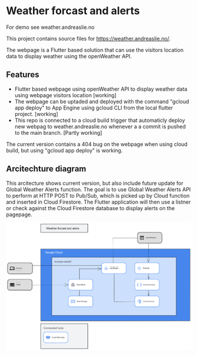 # Weather forcast and alerts

For demo see weather.andreaslie.no

This project contains source files for https://weather.andreaslie.no/. 

The webpage is a Flutter based solution that can use the visitors location data to display weather using the openWeather API.

## Features

- Flutter based webpage using openWeather API to  display weather data using webpage visitors location [working]
- The webpage can be uptaded and deployed with the command "gcloud app deploy" to App Engine using gcloud CLI from the local flutter project. [working]
- This repo is connected to a cloud build trigger that automaticly deploy new webpag to weather.andreaslie.no whenever a a commit is pushed to the main branch. [Partly working]

The current version contains a 404 bug on the webpage when using cloud build, but using "gcloud app deploy" is working.


## Arcitechture diagram

This arcitecture shows current version, but also include future update for Global Weather Alerts function. The goal is to use Global Weather Alerts API to perform at HTTP POST to Pub/Sub, which is picked up by Cloud function and inserted in Cloud Firestore. The Flutter application will then use a listner or check against the Cloud Firestore database to display alerts on the pagepage. 

![Alt text here](arcitechture.png)



